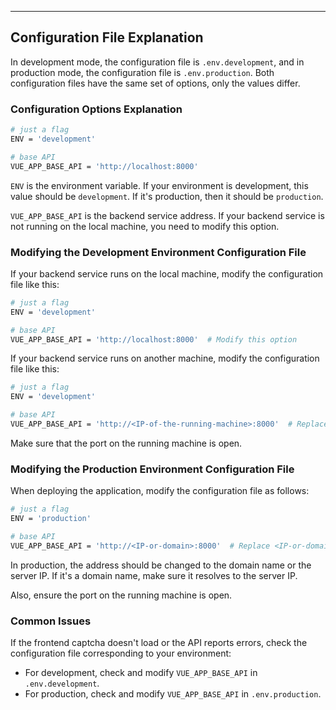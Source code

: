 
---

## Configuration File Explanation

In development mode, the configuration file is `.env.development`, and in production mode, the configuration file is `.env.production`. Both configuration files have the same set of options, only the values differ.

### Configuration Options Explanation

```bash
# just a flag
ENV = 'development'

# base API
VUE_APP_BASE_API = 'http://localhost:8000'
```

`ENV` is the environment variable. If your environment is development, this value should be `development`. If it's production, then it should be `production`.

`VUE_APP_BASE_API` is the backend service address. If your backend service is not running on the local machine, you need to modify this option.

### Modifying the Development Environment Configuration File

If your backend service runs on the local machine, modify the configuration file like this:

```bash
# just a flag
ENV = 'development'

# base API
VUE_APP_BASE_API = 'http://localhost:8000'  # Modify this option
```

If your backend service runs on another machine, modify the configuration file like this:

```bash
# just a flag
ENV = 'development'

# base API
VUE_APP_BASE_API = 'http://<IP-of-the-running-machine>:8000'  # Replace <IP-of-the-running-machine> with the actual IP address
```

Make sure that the port on the running machine is open.

### Modifying the Production Environment Configuration File

When deploying the application, modify the configuration file as follows:

```bash
# just a flag
ENV = 'production'

# base API
VUE_APP_BASE_API = 'http://<IP-or-domain>:8000'  # Replace <IP-or-domain> with your server IP or domain
```

In production, the address should be changed to the domain name or the server IP. If it's a domain name, make sure it resolves to the server IP.

Also, ensure the port on the running machine is open.

### Common Issues

If the frontend captcha doesn't load or the API reports errors, check the configuration file corresponding to your environment:

* For development, check and modify `VUE_APP_BASE_API` in `.env.development`.
* For production, check and modify `VUE_APP_BASE_API` in `.env.production`.